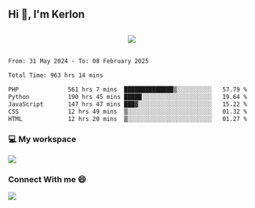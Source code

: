 ## Hi 👋, I'm Kerlon

<p align="center" style="margin: 30px;">
 
 <img src="https://skillicons.dev/icons?i=html,css,bootstrap,js,nodejs,jquery,python,flask,php,mysql,lua,sqlite,firebase">


</p>
<!--START_SECTION:waka-->

```txt
From: 31 May 2024 - To: 08 February 2025

Total Time: 963 hrs 14 mins

PHP              561 hrs 7 mins  ██████████████▒░░░░░░░░░░   57.79 %
Python           190 hrs 45 mins █████░░░░░░░░░░░░░░░░░░░░   19.64 %
JavaScript       147 hrs 47 mins ███▓░░░░░░░░░░░░░░░░░░░░░   15.22 %
CSS              12 hrs 49 mins  ▒░░░░░░░░░░░░░░░░░░░░░░░░   01.32 %
HTML             12 hrs 20 mins  ▒░░░░░░░░░░░░░░░░░░░░░░░░   01.27 %
```

<!--END_SECTION:waka-->


<p align="center">
 <h3>💻 My workspace</h3>
    <img src="https://skillicons.dev/icons?i=mint" />
</p>

<p align="center">
 <h3>Connect With me 😄</h3> 
    <a href="https://www.linkedin.com/in/kerlon-fernandes"><img src="https://skillicons.dev/icons?i=linkedin" />
  </a>
</p>



